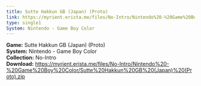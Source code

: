 ```yaml
---
title: Sutte Hakkun GB (Japan) (Proto)
link: https://myrient.erista.me/files/No-Intro/Nintendo%20-%20Game%20Boy%20Color/Sutte%20Hakkun%20GB%20(Japan)%20(Proto).zip
type: single1
System: Nintendo - Game Boy Color
---
```

<b>Game:</b> Sutte Hakkun GB (Japan) (Proto)<br>
<b>System:</b> Nintendo - Game Boy Color<br>
<b>Collection:</b> No-Intro<br>
<b>Download:</b> https://myrient.erista.me/files/No-Intro/Nintendo%20-%20Game%20Boy%20Color/Sutte%20Hakkun%20GB%20(Japan)%20(Proto).zip